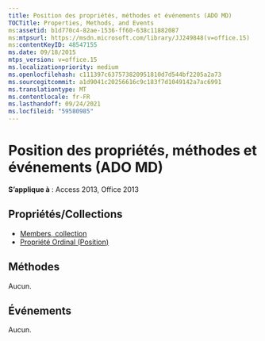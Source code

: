 ```yaml
---
title: Position des propriétés, méthodes et événements (ADO MD)
TOCTitle: Properties, Methods, and Events
ms:assetid: b1d770c4-82ae-1536-ff60-638c11882087
ms:mtpsurl: https://msdn.microsoft.com/library/JJ249848(v=office.15)
ms:contentKeyID: 48547155
ms.date: 09/18/2015
mtps_version: v=office.15
ms.localizationpriority: medium
ms.openlocfilehash: c111397c637573820951810d7d544bf2205a2a73
ms.sourcegitcommit: a1d9041c20256616c9c183f7d1049142a7ac6991
ms.translationtype: MT
ms.contentlocale: fr-FR
ms.lasthandoff: 09/24/2021
ms.locfileid: "59580985"
---
```

# <a name="position-properties-methods-and-events-ado-md"></a>Position des propriétés, méthodes et événements (ADO MD)

**S’applique à** : Access 2013, Office 2013

## <a name="propertiescollections"></a>Propriétés/Collections

- [Members, collection](members-collection-ado-md.md)
- [Propriété Ordinal (Position)](ordinal-property-ado-md-position.md)

## <a name="methods"></a>Méthodes

Aucun.

## <a name="events"></a>Événements

Aucun.

